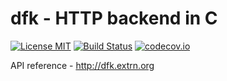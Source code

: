 # dfk - HTTP backend in C
[![License MIT](https://img.shields.io/badge/license-MIT-blue.svg)](https://raw.githubusercontent.com/ivochkin/dfk/master/LICENSE)
[![Build Status](https://travis-ci.org/ivochkin/dfk.svg?branch=master)](https://travis-ci.org/ivochkin/dfk)
[![codecov.io](https://codecov.io/github/ivochkin/dfk/coverage.svg?branch=master)](https://codecov.io/github/ivochkin/dfk?branch=master)

API reference - http://dfk.extrn.org
